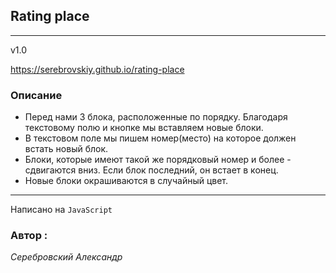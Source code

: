 ## Rating place

---

v1.0

https://serebrovskiy.github.io/rating-place



### Описание

* Перед нами 3 блока, расположенные по порядку. Благодаря текстовому полю и кнопке мы вставляем новые блоки.
* В текстовом поле мы пишем номер(место) на которое должен встать новый блок. 
* Блоки, которые имеют такой же порядковый номер и более - сдвигаются вниз. Если блок последний, он встает в конец. 
* Новые блоки окрашиваются в случайный цвет.

---


Написано на `JavaScript`

 ### Автор :
 *Серебровский Александр*





